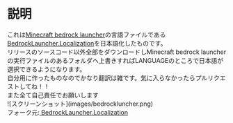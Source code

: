 <h1>説明</h1>
これは<a href="https://github.com/BedrockLauncher/BedrockLauncher">Minecraft bedrock launcher</a>の言語ファイルである<a href="https://github.com/BedrockLauncher/BedrockLauncher.Localization">
BedrockLauncher.Localization</a>を日本語化したものです。<br>
リリースのソースコード以外全部をダウンロードしMinecraft bedrock launcherの実行ファイルのあるフォルダへ上書きすればLANGUAGEのところで日本語が選択できるようになります。<br>
自分用に作ったものなのでかなり翻訳は雑です。気に入らなかったらプルリクエストしてね！！<br>
また全て自己責任でお願いします<br>
![スクリーンショット](images/bedrockluncher.png)
<br>
フォーク元:<a href="https://github.com/BedrockLauncher/BedrockLauncher.Localization">
BedrockLauncher.Localization</a>
